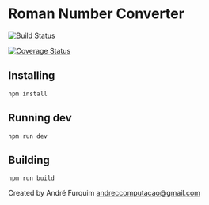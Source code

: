 # Roman Number Converter

[![Build Status](https://travis-ci.com/mcand/roman_converter.svg?branch=master)](https://travis-ci.com/mcand/roman_converter)

[![Coverage Status](https://coveralls.io/repos/github/mcand/roman_converter/badge.svg?branch=master)](https://coveralls.io/github/mcand/roman_converter?branch=master)

## Installing
`npm install`

## Running dev
`npm run dev`

## Building 
`npm run build`

Created by André Furquim <andreccomputacao@gmail.com>
